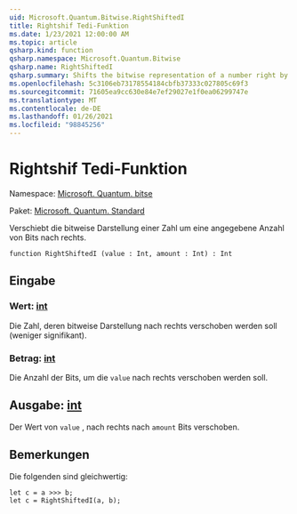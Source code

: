 ```yaml
---
uid: Microsoft.Quantum.Bitwise.RightShiftedI
title: Rightshif Tedi-Funktion
ms.date: 1/23/2021 12:00:00 AM
ms.topic: article
qsharp.kind: function
qsharp.namespace: Microsoft.Quantum.Bitwise
qsharp.name: RightShiftedI
qsharp.summary: Shifts the bitwise representation of a number right by a given number of bits.
ms.openlocfilehash: 5c3106eb73178554184cbfb37333c027805c69f3
ms.sourcegitcommit: 71605ea9cc630e84e7ef29027e1f0ea06299747e
ms.translationtype: MT
ms.contentlocale: de-DE
ms.lasthandoff: 01/26/2021
ms.locfileid: "98845256"
---
```

# <a name="rightshiftedi-function"></a>Rightshif Tedi-Funktion

Namespace: [Microsoft. Quantum. bitse](xref:Microsoft.Quantum.Bitwise)

Paket: [Microsoft. Quantum. Standard](https://nuget.org/packages/Microsoft.Quantum.Standard)


Verschiebt die bitweise Darstellung einer Zahl um eine angegebene Anzahl von Bits nach rechts.

```qsharp
function RightShiftedI (value : Int, amount : Int) : Int
```


## <a name="input"></a>Eingabe

### <a name="value--int"></a>Wert: [int](xref:microsoft.quantum.lang-ref.int)

Die Zahl, deren bitweise Darstellung nach rechts verschoben werden soll (weniger signifikant).


### <a name="amount--int"></a>Betrag: [int](xref:microsoft.quantum.lang-ref.int)

Die Anzahl der Bits, um die `value` nach rechts verschoben werden soll.



## <a name="output--int"></a>Ausgabe: [int](xref:microsoft.quantum.lang-ref.int)

Der Wert von `value` , nach rechts nach `amount` Bits verschoben.

## <a name="remarks"></a>Bemerkungen

Die folgenden sind gleichwertig:

```qsharp
let c = a >>> b;
let c = RightShiftedI(a, b);
```